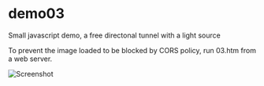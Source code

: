# demo03
Small javascript demo, a free directonal tunnel with a light source

To prevent the image loaded to be blocked by CORS policy, run 03.htm from a web server.

![Screenshot](demo03/img/scrnshot1.png)